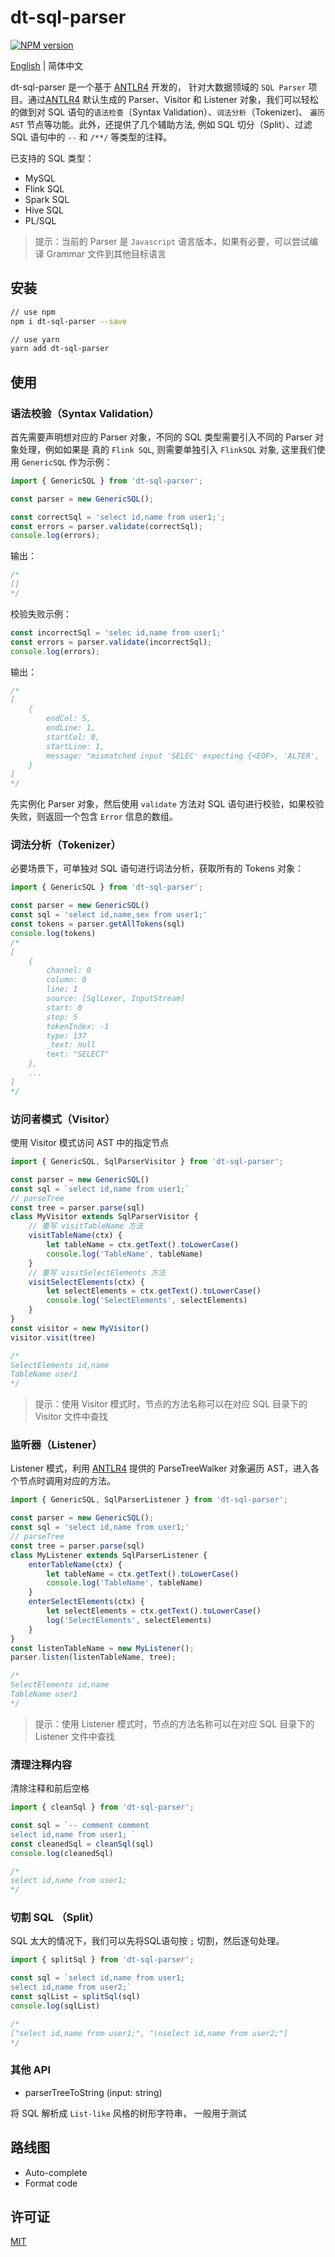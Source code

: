 # dt-sql-parser

[![NPM version][npm-image]][npm-url]

[npm-image]: https://img.shields.io/npm/v/dt-sql-parser.svg?style=flat-square
[npm-url]: https://www.npmjs.com/package/dt-sql-parser

[English](./README.md) | 简体中文

dt-sql-parser 是一个基于 [ANTLR4](https://github.com/antlr/antlr4) 开发的， 针对大数据领域的 `SQL Parser` 项目。通过[ANTLR4](https://github.com/antlr/antlr4) 默认生成的 Parser、Visitor 和 Listener 对象，我们可以轻松的做到对 SQL 语句的`语法检查`（Syntax Validation）、`词法分析`（Tokenizer)、 `遍历 AST` 节点等功能。此外，还提供了几个辅助方法, 例如 SQL 切分（Split）、过滤 SQL 语句中的 `--` 和 `/**/` 等类型的注释。

已支持的 SQL 类型：

- MySQL
- Flink SQL
- Spark SQL
- Hive SQL
- PL/SQL

> 提示：当前的 Parser 是 `Javascript` 语言版本，如果有必要，可以尝试编译 Grammar 文件到其他目标语言

## 安装

```bash
// use npm
npm i dt-sql-parser --save

// use yarn
yarn add dt-sql-parser
```

## 使用

### 语法校验（Syntax Validation）

首先需要声明想对应的 Parser 对象，不同的 SQL 类型需要引入不同的 Parser 对象处理，例如如果是
真的 `Flink SQL`, 则需要单独引入 `FlinkSQL` 对象, 这里我们使用 `GenericSQL` 作为示例：

```javascript
import { GenericSQL } from 'dt-sql-parser';

const parser = new GenericSQL();

const correctSql = 'select id,name from user1;';
const errors = parser.validate(correctSql);
console.log(errors); 
```

输出：

```javascript
/*
[]
*/
```

校验失败示例：

```javascript
const incorrectSql = 'selec id,name from user1;'
const errors = parser.validate(incorrectSql);
console.log(errors); 
```

输出：

```javascript
/*
[
    {
        endCol: 5,
        endLine: 1,
        startCol: 0,
        startLine: 1,
        message: "mismatched input 'SELEC' expecting {<EOF>, 'ALTER', 'ANALYZE', 'CALL', 'CHANGE', 'CHECK', 'CREATE', 'DELETE', 'DESC', 'DESCRIBE', 'DROP', 'EXPLAIN', 'GET', 'GRANT', 'INSERT', 'KILL', 'LOAD', 'LOCK', 'OPTIMIZE', 'PURGE', 'RELEASE', 'RENAME', 'REPLACE', 'RESIGNAL', 'REVOKE', 'SELECT', 'SET', 'SHOW', 'SIGNAL', 'UNLOCK', 'UPDATE', 'USE', 'BEGIN', 'BINLOG', 'CACHE', 'CHECKSUM', 'COMMIT', 'DEALLOCATE', 'DO', 'FLUSH', 'HANDLER', 'HELP', 'INSTALL', 'PREPARE', 'REPAIR', 'RESET', 'ROLLBACK', 'SAVEPOINT', 'START', 'STOP', 'TRUNCATE', 'UNINSTALL', 'XA', 'EXECUTE', 'SHUTDOWN', '--', '(', ';'}"
    }
]
*/
```

先实例化 Parser 对象，然后使用 `validate` 方法对 SQL 语句进行校验，如果校验失败，则返回一个包含 `Error` 信息的数组。

### 词法分析（Tokenizer）

必要场景下，可单独对 SQL 语句进行词法分析，获取所有的 Tokens 对象：

```javascript
import { GenericSQL } from 'dt-sql-parser';

const parser = new GenericSQL()
const sql = 'select id,name,sex from user1;'
const tokens = parser.getAllTokens(sql)
console.log(tokens)
/*
[
    {
        channel: 0
        column: 0
        line: 1
        source: [SqlLexer, InputStream]
        start: 0
        stop: 5
        tokenIndex: -1
        type: 137
        _text: null
        text: "SELECT"
    },
    ...
]
*/
```

### 访问者模式（Visitor）

使用 Visitor 模式访问 AST 中的指定节点

```javascript
import { GenericSQL, SqlParserVisitor } from 'dt-sql-parser';

const parser = new GenericSQL()
const sql = `select id,name from user1;`
// parseTree
const tree = parser.parse(sql)
class MyVisitor extends SqlParserVisitor {
    // 重写 visitTableName 方法
    visitTableName(ctx) {
        let tableName = ctx.getText().toLowerCase()
        console.log('TableName', tableName)
    }
    // 重写 visitSelectElements 方法
    visitSelectElements(ctx) {
        let selectElements = ctx.getText().toLowerCase()
        console.log('SelectElements', selectElements)
    }
}
const visitor = new MyVisitor()
visitor.visit(tree)

/*
SelectElements id,name
TableName user1
*/

```

> 提示：使用 Visitor 模式时，节点的方法名称可以在对应 SQL 目录下的 Visitor 文件中查找

### 监听器（Listener）

Listener 模式，利用 [ANTLR4](https://github.com/antlr/antlr4) 提供的 ParseTreeWalker 对象遍历 AST，进入各个节点时调用对应的方法。

```javascript
import { GenericSQL, SqlParserListener } from 'dt-sql-parser';

const parser = new GenericSQL();
const sql = 'select id,name from user1;'
// parseTree
const tree = parser.parse(sql)
class MyListener extends SqlParserListener {
    enterTableName(ctx) {
        let tableName = ctx.getText().toLowerCase()
        console.log('TableName', tableName)
    }
    enterSelectElements(ctx) {
        let selectElements = ctx.getText().toLowerCase()
        log('SelectElements', selectElements)
    }
}
const listenTableName = new MyListener();
parser.listen(listenTableName, tree);

/*
SelectElements id,name
TableName user1
*/

```

> 提示：使用 Listener 模式时，节点的方法名称可以在对应 SQL 目录下的 Listener 文件中查找

### 清理注释内容

清除注释和前后空格

```javascript
import { cleanSql } from 'dt-sql-parser';

const sql = `-- comment comment
select id,name from user1; `
const cleanedSql = cleanSql(sql)
console.log(cleanedSql)

/*
select id,name from user1;
*/
```

### 切割 SQL （Split）

SQL 太大的情况下，我们可以先将SQL语句按 `;` 切割，然后逐句处理。

```javascript
import { splitSql } from 'dt-sql-parser';

const sql = `select id,name from user1;
select id,name from user2;`
const sqlList = splitSql(sql)
console.log(sqlList)

/*
["select id,name from user1;", "\nselect id,name from user2;"]
*/
```

### 其他 API

- parserTreeToString (input: string)

将 SQL 解析成 `List-like` 风格的树形字符串， 一般用于测试

## 路线图

- Auto-complete
- Format code

## 许可证

[MIT](./LICENSE)
